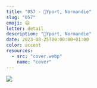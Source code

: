 ```yaml
---
title: "057 - 📍Yport, Normandie"
slug: "057"
emoji: 😃
letter: detail
description: "📍Yport, Normandie"
date: 2023-08-25T00:00:00+01:00
color: accent
resources:
  - src: "cover.webp"
    name: "cover"
---
```

![](cover)
